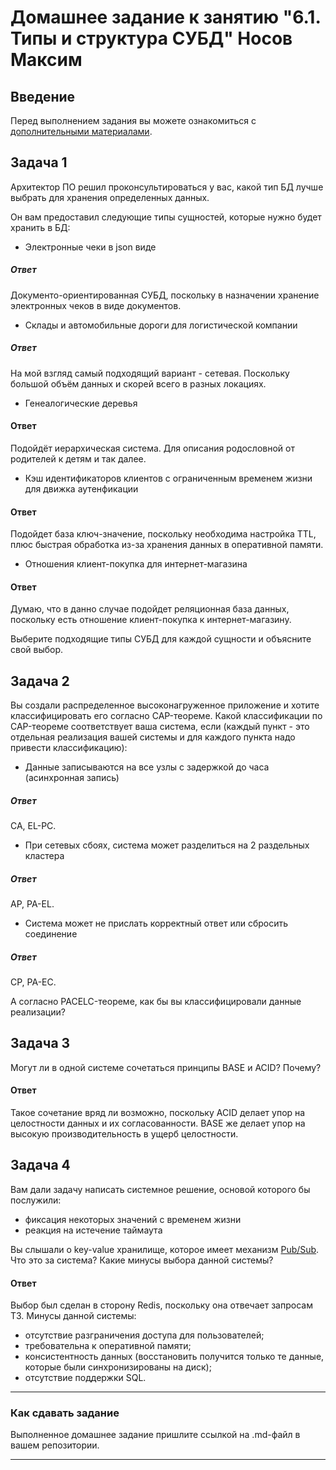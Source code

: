 # Домашнее задание к занятию "6.1. Типы и структура СУБД" Носов Максим
 
## Введение

Перед выполнением задания вы можете ознакомиться с 
[дополнительными материалами](https://github.com/netology-code/virt-homeworks/tree/master/additional/README.md).

## Задача 1

Архитектор ПО решил проконсультироваться у вас, какой тип БД 
лучше выбрать для хранения определенных данных.

Он вам предоставил следующие типы сущностей, которые нужно будет хранить в БД:

- Электронные чеки в json виде 
##### Ответ
Документо-ориентированная СУБД, поскольку в назначении хранение электронных чеков в виде документов.
- Склады и автомобильные дороги для логистической компании
##### Ответ
На мой взгляд самый подходящий вариант - сетевая. Поскольку большой объём данных и скорей всего в разных локациях.
- Генеалогические деревья
#### Ответ
Подойдёт иерархическая система. Для описания родословной от родителей к детям и так далее.
- Кэш идентификаторов клиентов с ограниченным временем жизни для движка аутенфикации
#### Ответ
Подойдет база ключ-значение, поскольку необходима настройка TTL, плюс быстрая обработка из-за хранения данных в оперативной памяти.
- Отношения клиент-покупка для интернет-магазина
#### Ответ
Думаю, что в данно случае подойдет реляционная база данных, поскольку есть отношение клиент-покупка к интернет-магазину.

Выберите подходящие типы СУБД для каждой сущности и объясните свой выбор.

## Задача 2

Вы создали распределенное высоконагруженное приложение и хотите классифицировать его согласно 
CAP-теореме. Какой классификации по CAP-теореме соответствует ваша система, если 
(каждый пункт - это отдельная реализация вашей системы и для каждого пункта надо привести классификацию):

- Данные записываются на все узлы с задержкой до часа (асинхронная запись)
##### Ответ
CA, EL-PC.
- При сетевых сбоях, система может разделиться на 2 раздельных кластера
##### Ответ
AP, PA-EL.
- Система может не прислать корректный ответ или сбросить соединение
##### Ответ
CP, PA-EC.

А согласно PACELC-теореме, как бы вы классифицировали данные реализации?

## Задача 3

Могут ли в одной системе сочетаться принципы BASE и ACID? Почему?
#### Ответ
Такое сочетание вряд ли возможно, поскольку ACID делает упор на целостности данных и их согласованности. BASE же делает упор на высокую производительность в ущерб целостности.

## Задача 4

Вам дали задачу написать системное решение, основой которого бы послужили:

- фиксация некоторых значений с временем жизни
- реакция на истечение таймаута

Вы слышали о key-value хранилище, которое имеет механизм [Pub/Sub](https://habr.com/ru/post/278237/). 
Что это за система? Какие минусы выбора данной системы?

#### Ответ
Выбор был сделан в сторону Redis, поскольку она отвечает запросам ТЗ.
Минусы данной системы:
- отсутствие разграничения доступа для пользователей;
- требовательна к оперативной памяти;
- консистентность данных (восстановить получится только те данные, которые были синхронизированы на диск);
- отсутствие поддержки SQL.

---

### Как cдавать задание

Выполненное домашнее задание пришлите ссылкой на .md-файл в вашем репозитории.

---